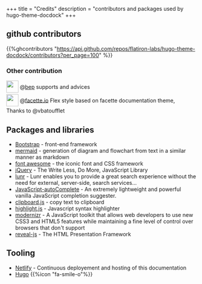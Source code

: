 +++
title = "Credits"
description = "contributors and packages used by hugo-theme-docdock"
+++


## github contributors
{{%ghcontributors "https://api.github.com/repos/flatiron-labs/hugo-theme-docdock/contributors?per_page=100" %}}

### Other contribution
<div class="ghContributors">

<div>
<img src="https://avatars2.githubusercontent.com/u/394382?v=3" class="inline" width="32" height="32" style="height: 32px;height: 32px;margin-bottom:.25em; vertical-align:middle; ">
<label>@<a href="https://github.com/bep">bep</a></label>
<span class="contributions">supports and advices</span>
</div>

<div>
<img src="https://avatars1.githubusercontent.com/u/959400?s=200&v=4" class="inline" width="32" height="32" style="height: 32px;height: 32px;margin-bottom:.25em; vertical-align:middle; ">
<label>@<a href="https://github.com/facette">facette.io</a></label>
<span class="contributions">Flex style based on facette documentation theme, <br>Thanks to @vbatoufflet</span>
</div>

</div>



## Packages and libraries
* [Bootstrap](http://getbootstrap.com) - front-end framework
* [mermaid](https://knsv.github.io/mermaid) - generation of diagram and flowchart from text in a similar manner as markdown
* [font awesome](http://fontawesome.io/) - the iconic font and CSS framework
* [jQuery](https://jquery.com) - The Write Less, Do More, JavaScript Library
* [lunr](https://lunrjs.com) - Lunr enables you to provide a great search experience without the need for external, server-side, search services...
* [JavaScript-autoComplete](https://github.com/Pixabay/JavaScript-autoComplete) - An extremely lightweight and powerful vanilla JavaScript completion suggester.
* [clipboard.js](https://zenorocha.github.io/clipboard.js) - copy text to clipboard
* [highlight.js](https://highlightjs.org) - Javascript syntax highlighter
* [modernizr](https://modernizr.com) - A JavaScript toolkit that allows web developers to use new CSS3 and HTML5 features while maintaining a fine level of control over browsers that don't support
* [reveal-js](http://lab.hakim.se/reveal-js) - The HTML Presentation Framework

## Tooling

* [Netlify](https://www.netlify.com) - Continuous deployement and hosting of this documentation
* [Hugo](https://gohugo.io/) {{%icon "fa-smile-o"%}}